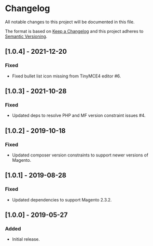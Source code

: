 # Changelog
All notable changes to this project will be documented in this file.

The format is based on [Keep a Changelog](http://keepachangelog.com/en/1.0.0/)
and this project adheres to [Semantic Versioning](http://semver.org/spec/v2.0.0.html).

## [1.0.4] - 2021-12-20

### Fixed
- Fixed bullet list icon missing from TinyMCE4 editor #6.

## [1.0.3] - 2021-10-28

### Fixed
- Updated deps to resolve PHP and MF version constraint issues #4.

## [1.0.2] - 2019-10-18

### Fixed
- Updated composer version constraints to support newer versions of Magento.

## [1.0.1] - 2019-08-28

### Fixed
- Updated dependencies to support Magento 2.3.2.

## [1.0.0] - 2019-05-27

### Added
- Initial release.
